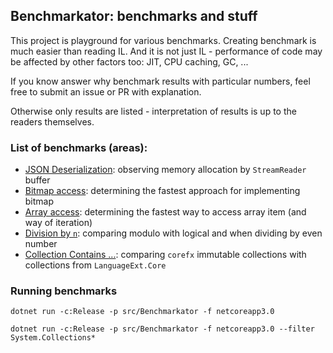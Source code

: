 ## Benchmarkator: benchmarks and stuff

This project is playground for various benchmarks. Creating benchmark is much easier than reading IL.
And it is not just IL - performance of code may be affected by other factors too: JIT, CPU caching, GC, ...

If you know answer why benchmark results with particular numbers, feel free to submit an issue or PR with
explanation.

Otherwise only results are listed - interpretation of results is up to the readers themselves.

### List of benchmarks (areas):

- [JSON Deserialization](src/Benchmarkator.Json/Deserialization/JsonPayloadDeserialization.md):
  observing memory allocation by `StreamReader` buffer
- [Bitmap access](src/Benchmarkator/Bitmap/Bitmap.md):
  determining the fastest approach for implementing bitmap
- [Array access](src/Benchmarkator/ArrayIteration/ArrayIteration.md):
  determining the fastest way to access array item (and way of iteration)
- [Division by `n`](src/Benchmarkator/Division/DivisibleByTwo.md):
  comparing modulo with logical and when dividing by even number
- [Collection Contains ...](src/Benchmarkator.Collections/Contains/CollectionContains.md):
  comparing `corefx` immutable collections with collections from `LanguageExt.Core`

### Running benchmarks

```
dotnet run -c:Release -p src/Benchmarkator -f netcoreapp3.0
```

```
dotnet run -c:Release -p src/Benchmarkator -f netcoreapp3.0 --filter System.Collections*
```